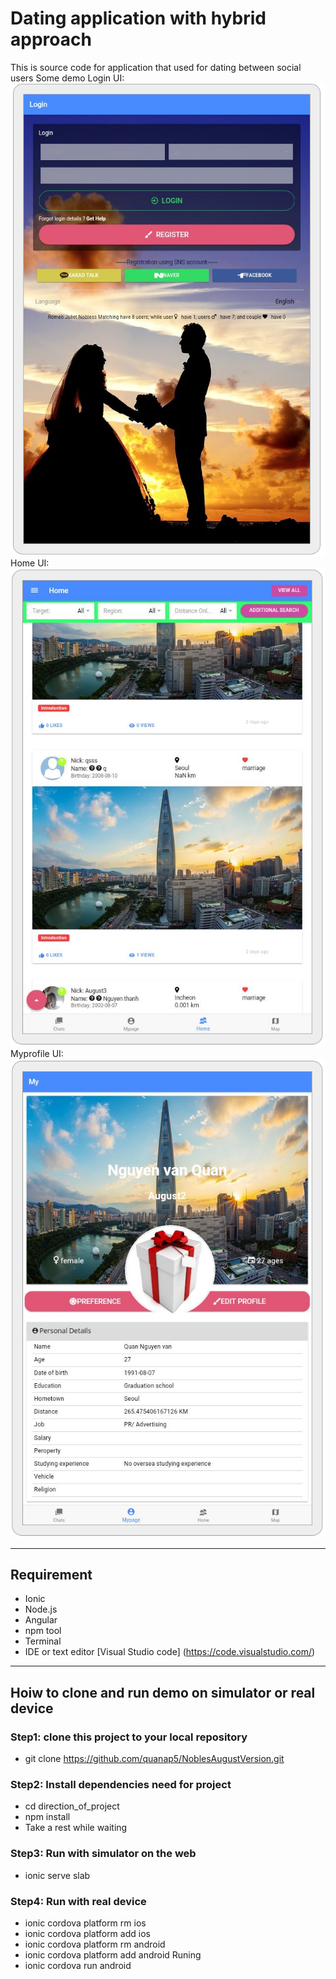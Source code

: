 # Dating application with hybrid approach

This is source code for application that used for dating between social users
Some demo
Login UI:
<img src="https://github.com/quanap5/NoblesAugustVersion/blob/master/demo/demo_login.PNG">
Home UI:
<img src="https://github.com/quanap5/NoblesAugustVersion/blob/master/demo/demo_home.PNG">
Myprofile UI:
<img src="https://github.com/quanap5/NoblesAugustVersion/blob/master/demo/demo_my.PNG">


----
## Requirement

- Ionic
- Node.js
- Angular
- npm tool
- Terminal
- IDE or text editor [Visual Studio code] (https://code.visualstudio.com/)

----
## Hoiw to clone and run demo on simulator or real device

### Step1: clone this project to your local repository
- git clone https://github.com/quanap5/NoblesAugustVersion.git

### Step2: Install dependencies need for project
- cd direction_of_project
- npm install
- Take a rest while waiting

### Step3: Run with simulator on the web
- ionic serve slab

### Step4: Run with real device
- ionic cordova platform rm ios
- ionic cordova platform add ios
- ionic cordova platform rm android
- ionic cordova platform add android
Runing
- ionic cordova run android


